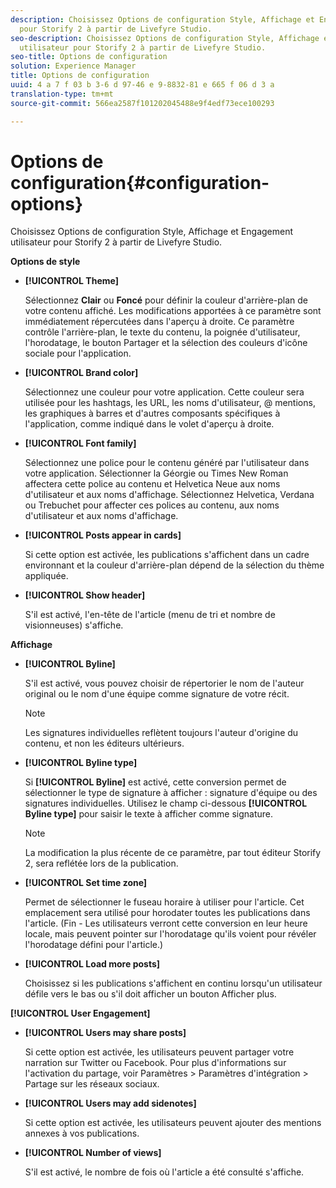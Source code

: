 ```yaml
---
description: Choisissez Options de configuration Style, Affichage et Engagement utilisateur
  pour Storify 2 à partir de Livefyre Studio.
seo-description: Choisissez Options de configuration Style, Affichage et Engagement
  utilisateur pour Storify 2 à partir de Livefyre Studio.
seo-title: Options de configuration
solution: Experience Manager
title: Options de configuration
uuid: 4 a 7 f 03 b 3-6 d 97-46 e 9-8832-81 e 665 f 06 d 3 a
translation-type: tm+mt
source-git-commit: 566ea2587f101202045488e9f4edf73ece100293

---
```



# Options de configuration{#configuration-options}

Choisissez Options de configuration Style, Affichage et Engagement utilisateur pour Storify 2 à partir de Livefyre Studio.

**Options de style**

* **[!UICONTROL Theme]**

   Sélectionnez **Clair** ou **Foncé** pour définir la couleur d'arrière-plan de votre contenu affiché. Les modifications apportées à ce paramètre sont immédiatement répercutées dans l'aperçu à droite. Ce paramètre contrôle l'arrière-plan, le texte du contenu, la poignée d'utilisateur, l'horodatage, le bouton Partager et la sélection des couleurs d'icône sociale pour l'application.

* **[!UICONTROL Brand color]**

   Sélectionnez une couleur pour votre application. Cette couleur sera utilisée pour les hashtags, les URL, les noms d'utilisateur, @ mentions, les graphiques à barres et d'autres composants spécifiques à l'application, comme indiqué dans le volet d'aperçu à droite.

* **[!UICONTROL Font family]**

   Sélectionnez une police pour le contenu généré par l'utilisateur dans votre application. Sélectionner la Géorgie ou Times New Roman affectera cette police au contenu et Helvetica Neue aux noms d'utilisateur et aux noms d'affichage. Sélectionnez Helvetica, Verdana ou Trebuchet pour affecter ces polices au contenu, aux noms d'utilisateur et aux noms d'affichage.

* **[!UICONTROL Posts appear in cards]**

   Si cette option est activée, les publications s'affichent dans un cadre environnant et la couleur d'arrière-plan dépend de la sélection du thème appliquée.

* **[!UICONTROL Show header]**

   S'il est activé, l'en-tête de l'article (menu de tri et nombre de visionneuses) s'affiche.

**Affichage**

* **[!UICONTROL Byline]**

   S'il est activé, vous pouvez choisir de répertorier le nom de l'auteur original ou le nom d'une équipe comme signature de votre récit.

   >[!NOTE]
   >
   >Les signatures individuelles reflètent toujours l'auteur d'origine du contenu, et non les éditeurs ultérieurs.

* **[!UICONTROL Byline type]**

   Si **[!UICONTROL Byline]** est activé, cette conversion permet de sélectionner le type de signature à afficher : signature d'équipe ou des signatures individuelles. Utilisez le champ ci-dessous **[!UICONTROL Byline type]** pour saisir le texte à afficher comme signature.

   >[!NOTE]
   >
   >La modification la plus récente de ce paramètre, par tout éditeur Storify 2, sera reflétée lors de la publication.

* **[!UICONTROL Set time zone]**

   Permet de sélectionner le fuseau horaire à utiliser pour l'article. Cet emplacement sera utilisé pour horodater toutes les publications dans l'article. (Fin - Les utilisateurs verront cette conversion en leur heure locale, mais peuvent pointer sur l'horodatage qu'ils voient pour révéler l'horodatage défini pour l'article.)

* **[!UICONTROL Load more posts]**

   Choisissez si les publications s'affichent en continu lorsqu'un utilisateur défile vers le bas ou s'il doit afficher un bouton Afficher plus.

**[!UICONTROL User Engagement]**

* **[!UICONTROL Users may share posts]**

   Si cette option est activée, les utilisateurs peuvent partager votre narration sur Twitter ou Facebook. Pour plus d'informations sur l'activation du partage, voir Paramètres > Paramètres d'intégration > Partage sur les réseaux sociaux.

* **[!UICONTROL Users may add sidenotes]**

   Si cette option est activée, les utilisateurs peuvent ajouter des mentions annexes à vos publications.

* **[!UICONTROL Number of views]**

   S'il est activé, le nombre de fois où l'article a été consulté s'affiche.

